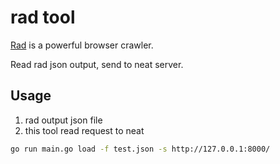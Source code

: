 # rad tool

[Rad](https://github.com/chaitin/rad) is a powerful browser crawler.

Read rad json output, send to neat server.

## Usage
1. rad output json file
2. this tool read request to neat
```bash
go run main.go load -f test.json -s http://127.0.0.1:8000/
```

